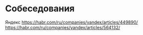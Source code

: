 # Собеседования

Яндекс
https://habr.com/ru/companies/yandex/articles/449890/
https://habr.com/ru/companies/yandex/articles/564132/
